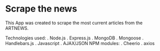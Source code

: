 # Scrape the news
This App was created to scrape the most current articles from the ARTNEWS.

Technologies used:
. Node.js
. Express.js
. MongoDB
. Mongoose
. Handlebars.js
. Javascript
. AJAX/JSON
NPM modules:
. Cheerio
. axios